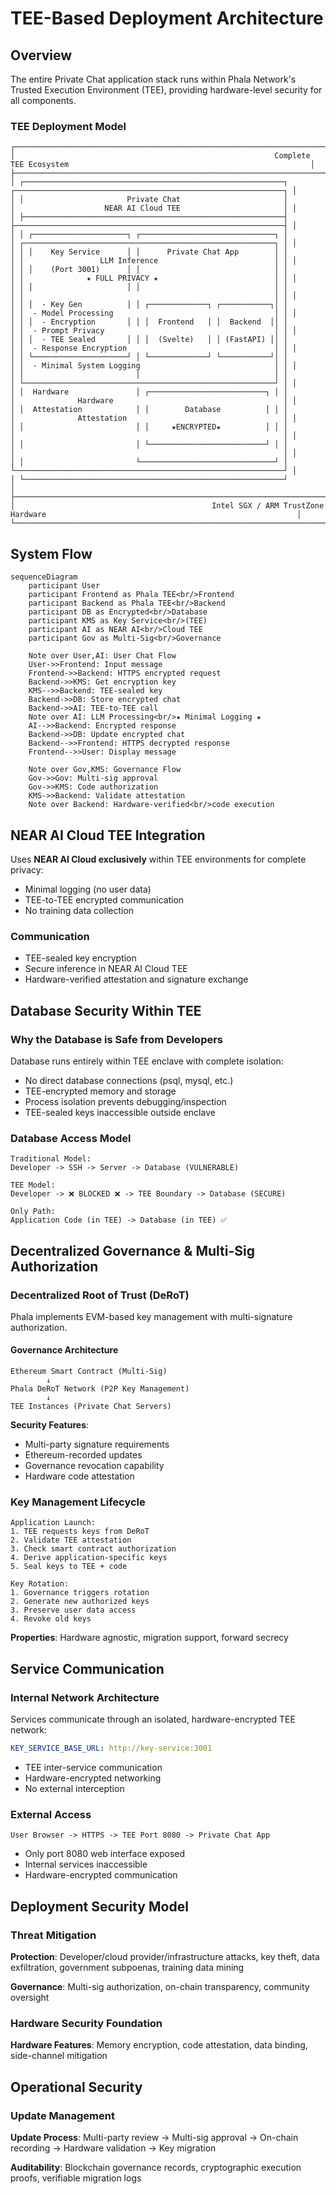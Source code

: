 # TEE-Based Deployment Architecture

## Overview

The entire Private Chat application stack runs within Phala Network's Trusted Execution Environment (TEE), providing hardware-level security for all components.

### TEE Deployment Model

```
┌──────────────────────────────────────────────────────────────────────────────────────────────────────────────────────────────────────┐
│                                                          Complete TEE Ecosystem                                                      │
├──────────────────────────────────────────────────────────────────────────────────────────────────────────────────────────────────────┤
│ ┌──────────────────────────────────────────────────────────┐          ┌────────────────────────────────────────────────────────────┐ │
│ │                       Private Chat                       │          │                    NEAR AI Cloud TEE                       │ │
│ ├──────────────────────────────────────────────────────────┤          ├────────────────────────────────────────────────────────────┤ │
│ │ ┌─────────────────────┐ ┌──────────────────────────────┐ │          │ ┌────────────────────────────────────────────────────────┐ │ │
│ │ │    Key Service      │ │      Private Chat App        │ │          │ │                 LLM Inference                          │ │ │
│ │ │    (Port 3001)      │ │                              │ │          │ │              ★ FULL PRIVACY ★                          │ │ │
│ │ │                     │ │                              │ │          │ │                                                        │ │ │
│ │ │  - Key Gen          │ │ ┌─────────────┐ ┌───────────┐│ │          │ │  - Model Processing                                    │ │ │
│ │ │  - Encryption       │ │ │  Frontend   │ │  Backend  ││ │          │ │  - Prompt Privacy                                      │ │ │
│ │ │  - TEE Sealed       │ │ │  (Svelte)   │ │ (FastAPI) ││ │          │ │  - Response Encryption                                 │ │ │
│ │ └─────────────────────┘ │ └─────────────┘ └───────────┘│ │          │ │  - Minimal System Logging                              │ │ │
│ │                         │                              │ │          │ └────────────────────────────────────────────────────────┘ │ │
│ │  Hardware               │ ┌──────────────────────────┐ │ │          │              Hardware                                      │ │
│ │  Attestation            │ │        Database          │ │ │          │              Attestation                                   │ │
│ │                         │ │     ★ENCRYPTED★          │ │ │          │                                                            │ │
│ │                         │ └──────────────────────────┘ │ │          │                                                            │ │
│ │                         └──────────────────────────────┘ │          └────────────────────────────────────────────────────────────┘ │
│ └──────────────────────────────────────────────────────────┘                                                                         │
├──────────────────────────────────────────────────────────────────────────────────────────────────────────────────────────────────────┤
│                                            Intel SGX / ARM TrustZone Hardware                                                        │
└──────────────────────────────────────────────────────────────────────────────────────────────────────────────────────────────────────┘
```

## System Flow

```mermaid
sequenceDiagram
    participant User
    participant Frontend as Phala TEE<br/>Frontend
    participant Backend as Phala TEE<br/>Backend
    participant DB as Encrypted<br/>Database
    participant KMS as Key Service<br/>(TEE)
    participant AI as NEAR AI<br/>Cloud TEE
    participant Gov as Multi-Sig<br/>Governance

    Note over User,AI: User Chat Flow
    User->>Frontend: Input message
    Frontend->>Backend: HTTPS encrypted request
    Backend->>KMS: Get encryption key
    KMS-->>Backend: TEE-sealed key
    Backend->>DB: Store encrypted chat
    Backend->>AI: TEE-to-TEE call
    Note over AI: LLM Processing<br/>★ Minimal Logging ★
    AI-->>Backend: Encrypted response
    Backend->>DB: Update encrypted chat
    Backend-->>Frontend: HTTPS decrypted response
    Frontend-->>User: Display message

    Note over Gov,KMS: Governance Flow
    Gov->>Gov: Multi-sig approval
    Gov->>KMS: Code authorization
    KMS->>Backend: Validate attestation
    Note over Backend: Hardware-verified<br/>code execution
```

## NEAR AI Cloud TEE Integration

Uses **NEAR AI Cloud exclusively** within TEE environments for complete privacy:
- Minimal logging (no user data)
- TEE-to-TEE encrypted communication
- No training data collection

### Communication
- TEE-sealed key encryption
- Secure inference in NEAR AI Cloud TEE
- Hardware-verified attestation and signature exchange

## Database Security Within TEE

### Why the Database is Safe from Developers

Database runs entirely within TEE enclave with complete isolation:
- No direct database connections (psql, mysql, etc.)
- TEE-encrypted memory and storage
- Process isolation prevents debugging/inspection
- TEE-sealed keys inaccessible outside enclave

### Database Access Model

```
Traditional Model:
Developer -> SSH -> Server -> Database (VULNERABLE)

TEE Model:
Developer -> ❌ BLOCKED ❌ -> TEE Boundary -> Database (SECURE)
                          
Only Path:
Application Code (in TEE) -> Database (in TEE) ✅
```

## Decentralized Governance & Multi-Sig Authorization

### Decentralized Root of Trust (DeRoT)

Phala implements EVM-based key management with multi-signature authorization.

#### Governance Architecture

```
Ethereum Smart Contract (Multi-Sig)
        ↓
Phala DeRoT Network (P2P Key Management)
        ↓
TEE Instances (Private Chat Servers)
```

**Security Features**:
- Multi-party signature requirements
- Ethereum-recorded updates
- Governance revocation capability
- Hardware code attestation

### Key Management Lifecycle

```
Application Launch:
1. TEE requests keys from DeRoT
2. Validate TEE attestation
3. Check smart contract authorization
4. Derive application-specific keys
5. Seal keys to TEE + code

Key Rotation:
1. Governance triggers rotation
2. Generate new authorized keys
3. Preserve user data access
4. Revoke old keys
```

**Properties**: Hardware agnostic, migration support, forward secrecy

## Service Communication

### Internal Network Architecture

Services communicate through an isolated, hardware-encrypted TEE network:

```yaml
KEY_SERVICE_BASE_URL: http://key-service:3001
```

- TEE inter-service communication
- Hardware-encrypted networking
- No external interception

### External Access

```
User Browser -> HTTPS -> TEE Port 8080 -> Private Chat App
```

- Only port 8080 web interface exposed
- Internal services inaccessible
- Hardware-encrypted communication

## Deployment Security Model

### Threat Mitigation

**Protection**: Developer/cloud provider/infrastructure attacks, key theft, data exfiltration, government subpoenas, training data mining

**Governance**: Multi-sig authorization, on-chain transparency, community oversight

### Hardware Security Foundation

**Hardware Features**: Memory encryption, code attestation, data binding, side-channel mitigation

## Operational Security

### Update Management

**Update Process**: Multi-party review → Multi-sig approval → On-chain recording → Hardware validation → Key migration

**Auditability**: Blockchain governance records, cryptographic execution proofs, verifiable migration logs
